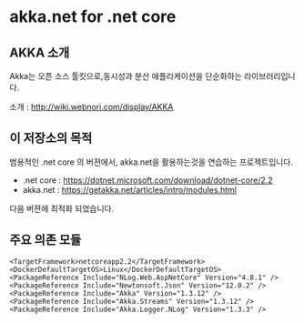 # akka.net for .net core

## AKKA 소개

Akka는 오픈 소스 툴킷으로,동시성과 분산 애플리케이션을 단순화하는 라이브러리입니다.


소개 : http://wiki.webnori.com/display/AKKA


## 이 저장소의 목적

범용적인 .net core 의 버젼에서, akka.net을 활용하는것을 연습하는 프로젝트입니다.

- .net core : https://dotnet.microsoft.com/download/dotnet-core/2.2
- akka.net : https://getakka.net/articles/intro/modules.html


다음 버젼에 최적화 되었습니다.

## 주요 의존 모듈

    <TargetFramework>netcoreapp2.2</TargetFramework>
    <DockerDefaultTargetOS>Linux</DockerDefaultTargetOS>
    <PackageReference Include="NLog.Web.AspNetCore" Version="4.8.1" />
    <PackageReference Include="Newtonsoft.Json" Version="12.0.2" />
    <PackageReference Include="Akka" Version="1.3.12" />
    <PackageReference Include="Akka.Streams" Version="1.3.12" />
    <PackageReference Include="Akka.Logger.NLog" Version="1.3.3" />